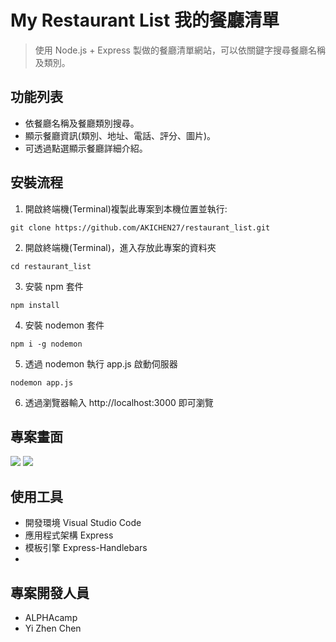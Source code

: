 # My Restaurant List 我的餐廳清單

> 使用 Node.js + Express 製做的餐廳清單網站，可以依關鍵字搜尋餐廳名稱及類別。

## 功能列表

- 依餐廳名稱及餐廳類別搜尋。
- 顯示餐廳資訊(類別、地址、電話、評分、圖片)。
- 可透過點選顯示餐廳詳細介紹。

## 安裝流程

1. 開啟終端機(Terminal)複製此專案到本機位置並執行:

```
git clone https://github.com/AKICHEN27/restaurant_list.git
```

2. 開啟終端機(Terminal)，進入存放此專案的資料夾

```
cd restaurant_list
```

3. 安裝 npm 套件

```
npm install
```

4. 安裝 nodemon 套件

```
npm i -g nodemon
```

5. 透過 nodemon 執行 app.js 啟動伺服器

```
nodemon app.js
```

6. 透過瀏覽器輸入 http://localhost:3000 即可瀏覽

## 專案畫面

![](https://i.imgur.com/MfPTbpq.jpg)
![](https://i.imgur.com/IWJCkcO.jpg)

## 使用工具

- 開發環境 Visual Studio Code
- 應用程式架構 Express
- 模板引擎 Express-Handlebars
-

## 專案開發人員

- ALPHAcamp
- Yi Zhen Chen
